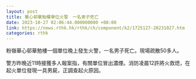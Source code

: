 ```yaml
---
layout: post
title: 華心邨華勉樓單位火警　一名男子死亡
date: 2023-10-27 02:06:44.000000000 +08:00
link: https://news.rthk.hk/rthk/ch/component/k2/1725127-20231027.htm
categories: rthk
---
```


粉嶺華心邨華勉樓一個單位晚上發生火警，一名男子死亡。現場疏散50多人。

警方昨晚近11時接獲多人報案指，有關單位冒出濃煙。消防凌晨12許將火救熄，在起火單位發現一具男屍，正調查起火原因。

